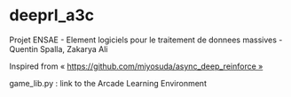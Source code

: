 # deeprl_a3c
Projet ENSAE - Element logiciels pour le traitement de donnees massives - Quentin Spalla, Zakarya Ali

Inspired from « https://github.com/miyosuda/async_deep_reinforce »

game_lib.py : link to the Arcade Learning Environment